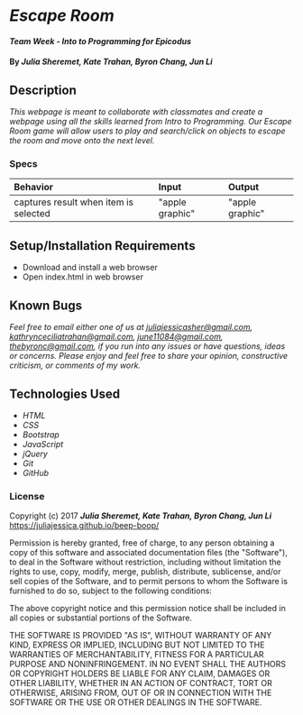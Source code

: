 # _Escape Room_

#### _Team Week - Into to Programming for Epicodus_

#### By _**Julia Sheremet, Kate Trahan, Byron Chang, Jun Li**_

## Description

_This webpage is meant to collaborate with classmates and create a webpage using all the skills learned from Intro to Programming. Our Escape Room game will allow users to play and search/click on objects to escape the room and move onto the next level._

### Specs
| Behavior | Input | Output |
| :-------------     | :------------- | :------------- |
| captures result when item is selected | "apple graphic" | "apple graphic"


## Setup/Installation Requirements

* Download and install a web browser
* Open index.html in web browser

## Known Bugs

_Feel free to email either one of us at [juliajessicasher@gmail.com](mailto:juliajessicasher@gmail.com), [kathrynceciliatrahan@gmail.com](mailto:kathrynceciliatrahan@gmail.com), [june11084@gmail.com](mailto:june11084@gmail.com),
[thebyronc@gmail.com](mailto:thebyronc@gmail.com),
if you run into any issues or have questions, ideas or concerns. Please enjoy and feel free to share your opinion, constructive criticism, or comments of my work._

## Technologies Used

* _HTML_
* _CSS_
* _Bootstrap_
* _JavaScript_
* _jQuery_
* _Git_
* _GitHub_

### License

Copyright (c) 2017 ****_Julia Sheremet, Kate Trahan, Byron Chang, Jun Li_****
https://juliajessica.github.io/beep-boop/

Permission is hereby granted, free of charge, to any person obtaining a copy of this software and associated documentation files (the "Software"), to deal in the Software without restriction, including without limitation the rights to use, copy, modify, merge, publish, distribute, sublicense, and/or sell copies of the Software, and to permit persons to whom the Software is furnished to do so, subject to the following conditions:

The above copyright notice and this permission notice shall be included in all copies or substantial portions of the Software.

THE SOFTWARE IS PROVIDED "AS IS", WITHOUT WARRANTY OF ANY KIND, EXPRESS OR IMPLIED, INCLUDING BUT NOT LIMITED TO THE WARRANTIES OF MERCHANTABILITY, FITNESS FOR A PARTICULAR PURPOSE AND NONINFRINGEMENT. IN NO EVENT SHALL THE AUTHORS OR COPYRIGHT HOLDERS BE LIABLE FOR ANY CLAIM, DAMAGES OR OTHER LIABILITY, WHETHER IN AN ACTION OF CONTRACT, TORT OR OTHERWISE, ARISING FROM, OUT OF OR IN CONNECTION WITH THE SOFTWARE OR THE USE OR OTHER DEALINGS IN THE SOFTWARE.

